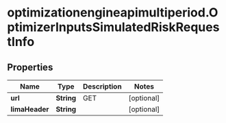 # optimizationengineapimultiperiod.OptimizerInputsSimulatedRiskRequestInfo

## Properties

Name | Type | Description | Notes
------------ | ------------- | ------------- | -------------
**url** | **String** | GET | [optional] 
**limaHeader** | **String** |  | [optional] 


